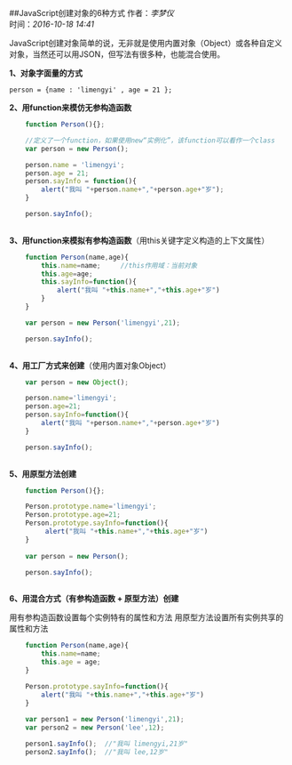 ##JavaScript创建对象的6种方式
作者：*李梦仪*       
时间：*2016-10-18 14:41*

JavaScript创建对象简单的说，无非就是使用内置对象（Object）或各种自定义对象，当然还可以用JSON，但写法有很多种，也能混合使用。

**1、对象字面量的方式**

`person = {name : 'limengyi' , age = 21 };`

**2、用function来模仿无参构造函数**

```javascript
	function Person(){};

	//定义了一个function，如果使用new“实例化”，该function可以看作一个class
    var person = new Person();

    person.name = 'limengyi';
    person.age = 21;
    person.sayInfo = function(){
        alert("我叫 "+person.name+","+person.age+"岁");
    }

    person.sayInfo();
	
```

**3、用function来模拟有参构造函数**（用this关键字定义构造的上下文属性）

```javascript
	function Person(name,age){
        this.name=name;		//this作用域：当前对象
        this.age=age;
        this.sayInfo=function(){
            alert("我叫 "+this.name+","+this.age+"岁")
        }
    }

    var person = new Person('limengyi',21);

    person.sayInfo();
	
```

**4、用工厂方式来创建**（使用内置对象Object）

```javascript
	var person = new Object();

    person.name='limengyi';
    person.age=21;
    person.sayInfo=function(){
        alert("我叫 "+person.name+","+person.age+"岁")
    }

    person.sayInfo();
	
```

**5、用原型方法创建**

```javascript
	function Person(){};

    Person.prototype.name='limengyi';
    Person.prototype.age=21;
    Person.prototype.sayInfo=function(){
         alert("我叫 "+this.name+","+this.age+"岁")
    }
       
	var person = new Person();

    person.sayInfo();
	
```

**6、用混合方式（有参构造函数 + 原型方法）创建**

用有参构造函数设置每个实例特有的属性和方法
用原型方法设置所有实例共享的属性和方法

```javascript
	function Person(name,age){
        this.name=name;
        this.age = age;
    }

    Person.prototype.sayInfo=function(){
        alert("我叫 "+this.name+","+this.age+"岁")
    }
   
	var person1 = new Person('limengyi',21);
	var person2 = new Person('lee',12);

    person1.sayInfo();	//"我叫 limengyi,21岁"
    person2.sayInfo();	//"我叫 lee,12岁"
	
```
